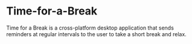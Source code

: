 # Time-for-a-Break

Time for a Break is a cross-platform desktop application that sends reminders at regular intervals to the user to take a short break and relax.
